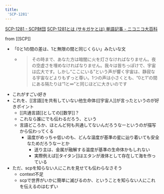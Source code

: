 ```yaml
---
title:
 'SCP-1281'
---
```


[SCP-1281 - SCP財団](http://scp-jp.wikidot.com/scp-1281)
[SCP-1281とは (サキガケとは) 単語記事 - ニコニコ大百科](https://dic.nicovideo.jp/a/scp-1281)

from [[SCP]]
- 「0と1の間の差は、1と無限の間と同じくらい」みたいな文
    - > その時まで、あなた方は暗闇に火を灯さなければなりません。夜の空虚さを埋めなければなりません。我々は皆ちっぽけで、宇宙は広大です。しかし“ここにいる”という声が響く宇宙は、静寂なる宇宙などよりもずっと尊い。1つの声は小さくとも、“0と1”の間にある隔たりは“1と∞”と同じほどに大きいのです
- これがすごい好き
- これを、[[言語]]を共有していない他生命体([[宇宙人]]が言ったというのが好きポイント
    - [[共通言語]]としての[[数学]]？
    - これなら誰にでも伝わるだろう、という
    - 言語どころか、ほとんど何も共通してないんだろうなーというのが描写から伝わってくる
        - 温度がめっちゃ低いのも、どんな温度が基準の星に辿り着いても安全なためだろうなーとか
            - 送り主は、金属が融解する温度が基準の生命体かもしれない
            - 実際例えば[[タイタン]]はエタンが液体として存在して海を作っている
- ただ、scpを知らない人にこれを見せても伝わらなさそう
    - context不足
    - scpで世界がいかに簡単に滅びるのか、ということを知らない人にこれを伝えるのはむずい
